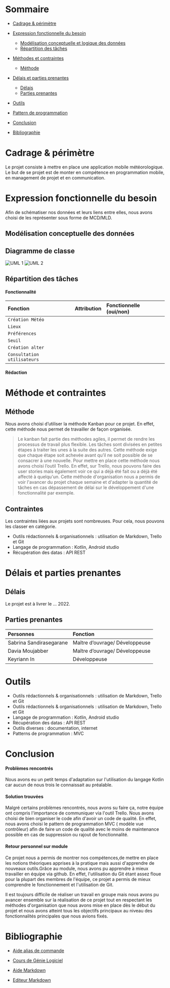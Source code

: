 # Sommaire 

- [Cadrage & périmètre](#cadrage--périmètre) 
     

- [Expression fonctionnelle du besoin](#expression-fonctionnelle-du-besoin)
  - [Modélisation conceptuelle et logique des données](#modélisation-conceptuelle-et-logique-des-données)  
  - [Répartition des tâches](#répartition-des-tâches)

- [Méthodes et contraintes ](#méthode-et-contraintes) 
  - [Méthode](#méthode)
- [Délais et parties prenantes ](#délais-et-parties-prenantes) 
   - [Délais](#délais)
   - [Parties prenantes](#parties-prenantes)
- [Outils](#outils)

- [Pattern de programmation](#pattern-de-programmation)

- [Conclusion](#conclusion)

- [Bibliographie ](#bibliographie)

# Cadrage & périmètre

Le projet consiste à mettre en place une application mobile météorologique. Le but de se projet est de monter en compétence en programmation mobile, en management de projet et en communication.

# Expression fonctionnelle du besoin

Afin de schématiser nos données et leurs liens entre elles, nous avons choisi de les représenter sous forme de MCD/MLD.

## Modélisation conceptuelle des données

## Diagramme de classe 

![UML 1](https://user-images.githubusercontent.com/57767498/194040310-571c23de-e4e3-4a62-8544-575856a602e4.jpg)
![UML 2](https://user-images.githubusercontent.com/57767498/194040311-2294cb36-adb2-459d-8f25-77fe931a4df4.jpg)

## Répartition des tâches

#### Fonctionnalité 
| Fonction                    | Attribution                                       | Fonctionnelle (oui/non) |
|:----------------------------| :-------------------------------------------------|:------------------------|
| `Création Météo`            |                                                   |                         |
| `Lieux`                     |                                                   |                         |
| `Préférences`               |                                                   |                         |
| `Seuil`                     |                                                   |                         |
| `Création alter`            |                                                   |                         |
| `Consultation utilisateurs` |                                                   |                         |


#### Rédaction

# Méthode et contraintes
## Méthode

Nous avons choisi d’utiliser la méthode Kanban pour ce projet. En effet, cette méthode nous permet de travailler de façon organisée. 

>Le kanban fait partie des méthodes agiles, il permet de rendre les processus de travail plus flexible. 
>Les tâches sont divisées en petites étapes à traiter les unes à la suite des autres.
>Cette méthode exige que chaque étape soit achevée avant qu’il ne soit possible de se consacrer à une nouvelle. 
Pour mettre en place cette méthode nous avons choisi l’outil Trello. 
En effet, sur Trello, nous pouvons faire des user stories mais également voir ce qui a déjà été fait ou a déjà été affecté à quelqu'un. Cette méthode d'organisation nous a permis de voir l'avancer du projet chaque semaine et d'adapter la quantité de tâches en cas dépassement de délai sur le développement d'une fonctionnalité par exemple.

## Contraintes
Les contraintes liées aux projets sont nombreuses. Pour cela, nous pouvons les classer en catégorie.  
- Outils rédactionnels & organisationnels  : utilisation de Markdown, Trello et Git 
- Langage de programmation : Kotlin, Android studio
- Récupération des datas : API REST
# Délais et parties prenantes
## Délais 
Le projet est à livrer le ... 2022.
## Parties prenantes 
| Personnes                | Fonction                                        
| :----------------------- | :-----------------------------|
| Sabrina Sandirasegarane  | Maître d’ouvrage/ Développeuse|
| Davia Moujabber          | Maître d’ouvrage/ Développeuse|
| Keyriann In              | Développeuse                  |

# Outils
- Outils rédactionnels & organisationnels  : utilisation de Markdown, Trello et Git 
- Outils rédactionnels & organisationnels  : utilisation de Markdown, Trello et Git 
- Langage de programmation : Kotlin, Android studio
- Récupération des datas : API REST
- Outils diverses : documentation, internet
- Patterns de programmation : MVC



# Conclusion 

#### Problèmes rencontrés 
Nous avons eu un petit temps d'adaptation sur l'utilisation du langage Kotlin car aucun de nous trois le connaissait au préalable. 

#### Solution trouvées  
Malgré certains problèmes rencontrés, nous avons su faire ça, notre équipe  ont compris l'importance de communiquer via l'outil Trello. Nous avons choisi de bien organiser le code afin d'avoir un code de qualité. En effet, nous avons choisi le pattern de programmation MVC ( modèle vue contrôleur) afin de faire un code de qualité avec le moins de maintenance possible en cas de suppression ou rajout de fonctionnalité. 

#### Retour personnel sur module 

Ce projet nous a permis de montrer nos compétences,de mettre en place les notions théoriques apprises à la pratique mais aussi d'apprendre de nouveaux outils.Grâce au module, nous avons pu apprendre à mieux travailler en équipe via github. En effet, l'utilisation du Git étant assez floue pour la plupart des membres de l'équipe, ce projet a permis de mieux comprendre le fonctionnement et l'utilisation de Git. 

Il est toujours difficile de réaliser un travail en groupe mais nous avons pu avancer ensemble sur la réalisation de ce projet tout en respectant les méthodes d'organisation que nous avons mise en place dès le début du projet et nous avons atteint tous les objectifs principaux au niveau des fonctionnalités principales que nous avions fixés. 

# Bibliographie 
- [Aide alias de commande](https://github.com/ViBiOh/dotfiles/blob/main/symlinks/gitconfig)

- [Cours de Génie Logiciel](l3miage.fr)
- [Aide Markdown](https://github.com/InseeFrLab/utilitR/blob/master/03_Fiches_thematiques/Fiche_rmarkdown.Rmd)
- [Editeur Markdown](readme.so)

